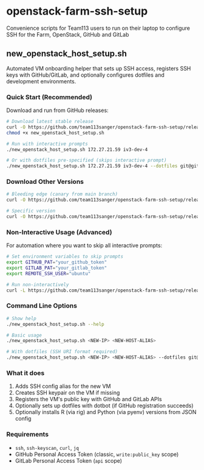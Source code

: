 # openstack-farm-ssh-setup
Convenience scripts for Team113 users to run on their laptop to configure SSH for the Farm, OpenStack, GitHub and GitLab

## new_openstack_host_setup.sh

Automated VM onboarding helper that sets up SSH access, registers SSH keys with GitHub/GitLab, and optionally configures dotfiles and development environments.

### Quick Start (Recommended)

Download and run from GitHub releases:

```bash
# Download latest stable release
curl -O https://github.com/team113sanger/openstack-farm-ssh-setup/releases/latest/download/new_openstack_host_setup.sh
chmod +x new_openstack_host_setup.sh

# Run with interactive prompts
./new_openstack_host_setup.sh 172.27.21.59 iv3-dev-4

# Or with dotfiles pre-specified (skips interactive prompt)
./new_openstack_host_setup.sh 172.27.21.59 iv3-dev-4 --dotfiles git@github.com:user/dotfiles.git
```

### Download Other Versions

```bash
# Bleeding edge (canary from main branch)
curl -O https://github.com/team113sanger/openstack-farm-ssh-setup/releases/download/canary/new_openstack_host_setup.sh

# Specific version
curl -O https://github.com/team113sanger/openstack-farm-ssh-setup/releases/download/0.5.0/new_openstack_host_setup.sh
```

### Non-Interactive Usage (Advanced)

For automation where you want to skip all interactive prompts:

```bash
# Set environment variables to skip prompts
export GITHUB_PAT="your_github_token"
export GITLAB_PAT="your_gitlab_token" 
export REMOTE_SSH_USER="ubuntu"

# Run non-interactively
curl -L https://github.com/team113sanger/openstack-farm-ssh-setup/releases/latest/download/new_openstack_host_setup.sh | bash -s -- 172.27.21.59 iv3-dev-4 --dotfiles git@github.com:user/dotfiles.git
```

### Command Line Options

```bash
# Show help
./new_openstack_host_setup.sh --help

# Basic usage
./new_openstack_host_setup.sh <NEW-IP> <NEW-HOST-ALIAS>

# With dotfiles (SSH URI format required)
./new_openstack_host_setup.sh <NEW-IP> <NEW-HOST-ALIAS> --dotfiles git@github.com:user/dotfiles.git
```

### What it does

1. Adds SSH config alias for the new VM
2. Creates SSH keypair on the VM if missing
3. Registers the VM's public key with GitHub and GitLab APIs
4. Optionally sets up dotfiles with dotbot (if GitHub registration succeeds)
5. Optionally installs R (via rig) and Python (via pyenv) versions from JSON config

### Requirements

- `ssh`, `ssh-keyscan`, `curl`, `jq`
- GitHub Personal Access Token (classic, `write:public_key` scope)
- GitLab Personal Access Token (`api` scope)

